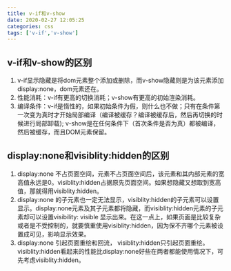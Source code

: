 ```yaml
---
title: v-if和v-show
date: 2020-02-27 12:05:25
categories: css
tags: ['v-if','v-show']
---
```


## v-if和v-show的区别
1. v-if显示隐藏是将dom元素整个添加或删除，而v-show隐藏则是为该元素添加display:none，dom元素还在。
2. 性能消耗：v-if有更高的切换消耗；v-show有更高的初始渲染消耗。
3. 编译条件：v-if是惰性的，如果初始条件为假，则什么也不做；只有在条件第一次变为真时才开始局部编译（编译被缓存？编译被缓存后，然后再切换的时候进行局部卸载); v-show是在任何条件下（首次条件是否为真）都被编译，然后被缓存，而且DOM元素保留。

## display:none和visiblity:hidden的区别
1. display:none 不占页面空间，元素不占页面空间后，该元素和其内部元素的宽高值永远是0。visiblity:hidden占据原先页面空间。如果想隐藏又想取到宽高值，那就得用visiblity:hidden。
2. display:none 的子元素也一定无法显示，visiblity:hidden的子元素可以设置显示。display:none元素及其子元素都将隐藏，而visiblity:hidden元素的子元素却可以设置visibility: visible 显示出来。在这一点上，如果页面是比较复杂或者是不受控制的，就要慎重使用visiblity:hidden，因为保不齐哪个元素被设置成可见，影响显示效果。
3. display:none 引起页面重绘和回流， visiblity:hidden只引起页面重绘。visiblity:hidden看起来的性能比display:none好些在两者都能使用情况下，可先考虑visiblity:hidden。